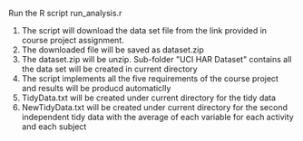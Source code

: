Run the R script run_analysis.r
1. The script will download the data set file from the link provided in course project assignment.
2. The downloaded file will be saved as dataset.zip
3. The dataset.zip will be unzip. Sub-folder "UCI HAR Dataset" contains all the data set will be created in current directory
4. The script implements all the five requirements of the course project and results will be producd automaticlly
5. TidyData.txt will be created under current directory for the tidy data 
6. NewTidyData.txt will be created under current directory for the second independent tidy data with the average of each variable for each activity and each subject

